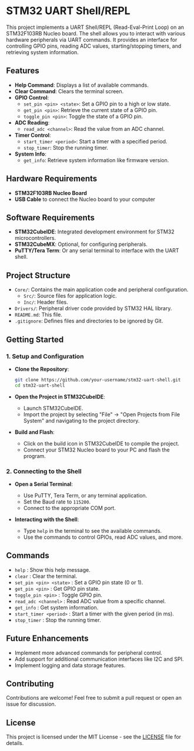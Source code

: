 # STM32 UART Shell/REPL

This project implements a UART Shell/REPL (Read-Eval-Print Loop) on an STM32F103RB Nucleo board. The shell allows you to interact with various hardware peripherals via UART commands. It provides an interface for controlling GPIO pins, reading ADC values, starting/stopping timers, and retrieving system information.

## Features

- **Help Command**: Displays a list of available commands.
- **Clear Command**: Clears the terminal screen.
- **GPIO Control**: 
  - `set_pin <pin> <state>`: Set a GPIO pin to a high or low state.
  - `get_pin <pin>`: Retrieve the current state of a GPIO pin.
  - `toggle_pin <pin>`: Toggle the state of a GPIO pin.
- **ADC Reading**: 
  - `read_adc <channel>`: Read the value from an ADC channel.
- **Timer Control**: 
  - `start_timer <period>`: Start a timer with a specified period.
  - `stop_timer`: Stop the running timer.
- **System Info**: 
  - `get_info`: Retrieve system information like firmware version.

## Hardware Requirements

- **STM32F103RB Nucleo Board**
- **USB Cable** to connect the Nucleo board to your computer

## Software Requirements

- **STM32CubeIDE**: Integrated development environment for STM32 microcontrollers.
- **STM32CubeMX**: Optional, for configuring peripherals.
- **PuTTY/Tera Term**: Or any serial terminal to interface with the UART shell.

## Project Structure

- `Core/`: Contains the main application code and peripheral configuration.
  - `Src/`: Source files for application logic.
  - `Inc/`: Header files.
- `Drivers/`: Peripheral driver code provided by STM32 HAL library.
- `README.md`: This file.
- `.gitignore`: Defines files and directories to be ignored by Git.

## Getting Started

### 1. Setup and Configuration

- **Clone the Repository**:
  ```bash
  git clone https://github.com/your-username/stm32-uart-shell.git
  cd stm32-uart-shell
  ```

- **Open the Project in STM32CubeIDE**:
  - Launch STM32CubeIDE.
  - Import the project by selecting "File" -> "Open Projects from File System" and navigating to the project directory.

- **Build and Flash**:
  - Click on the build icon in STM32CubeIDE to compile the project.
  - Connect your STM32 Nucleo board to your PC and flash the program.

### 2. Connecting to the Shell

- **Open a Serial Terminal**:
  - Use PuTTY, Tera Term, or any terminal application.
  - Set the Baud rate to `115200`.
  - Connect to the appropriate COM port.

- **Interacting with the Shell**:
  - Type `help` in the terminal to see the available commands.
  - Use the commands to control GPIOs, read ADC values, and more.

## Commands

- `help` : Show this help message.
- `clear` : Clear the terminal.
- `set_pin <pin> <state>` : Set a GPIO pin state (0 or 1).
- `get_pin <pin>` : Get GPIO pin state.
- `toggle_pin <pin>` : Toggle GPIO pin.
- `read_adc <channel>` : Read ADC value from a specific channel.
- `get_info` : Get system information.
- `start_timer <period>` : Start a timer with the given period (in ms).
- `stop_timer` : Stop the running timer.

## Future Enhancements

- Implement more advanced commands for peripheral control.
- Add support for additional communication interfaces like I2C and SPI.
- Implement logging and data storage features.

## Contributing

Contributions are welcome! Feel free to submit a pull request or open an issue for discussion.

## License

This project is licensed under the MIT License - see the [LICENSE](LICENSE) file for details.